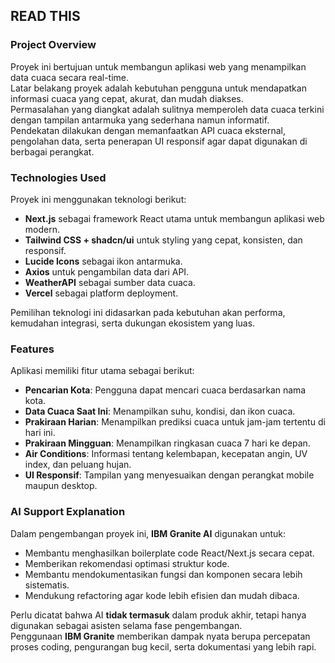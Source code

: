 ## READ THIS

### Project Overview
Proyek ini bertujuan untuk membangun aplikasi web yang menampilkan data cuaca secara real-time.  
Latar belakang proyek adalah kebutuhan pengguna untuk mendapatkan informasi cuaca yang cepat, akurat, dan mudah diakses.  
Permasalahan yang diangkat adalah sulitnya memperoleh data cuaca terkini dengan tampilan antarmuka yang sederhana namun informatif.  
Pendekatan dilakukan dengan memanfaatkan API cuaca eksternal, pengolahan data, serta penerapan UI responsif agar dapat digunakan di berbagai perangkat.

### Technologies Used
Proyek ini menggunakan teknologi berikut:
- **Next.js** sebagai framework React utama untuk membangun aplikasi web modern.
- **Tailwind CSS + shadcn/ui** untuk styling yang cepat, konsisten, dan responsif.
- **Lucide Icons** sebagai ikon antarmuka.
- **Axios** untuk pengambilan data dari API.
- **WeatherAPI** sebagai sumber data cuaca.
- **Vercel** sebagai platform deployment.

Pemilihan teknologi ini didasarkan pada kebutuhan akan performa, kemudahan integrasi, serta dukungan ekosistem yang luas.

### Features
Aplikasi memiliki fitur utama sebagai berikut:
- **Pencarian Kota**: Pengguna dapat mencari cuaca berdasarkan nama kota.
- **Data Cuaca Saat Ini**: Menampilkan suhu, kondisi, dan ikon cuaca.
- **Prakiraan Harian**: Menampilkan prediksi cuaca untuk jam-jam tertentu di hari ini.
- **Prakiraan Mingguan**: Menampilkan ringkasan cuaca 7 hari ke depan.
- **Air Conditions**: Informasi tentang kelembapan, kecepatan angin, UV index, dan peluang hujan.
- **UI Responsif**: Tampilan yang menyesuaikan dengan perangkat mobile maupun desktop.

### AI Support Explanation
Dalam pengembangan proyek ini, **IBM Granite AI** digunakan untuk:
- Membantu menghasilkan boilerplate code React/Next.js secara cepat.
- Memberikan rekomendasi optimasi struktur kode.
- Membantu mendokumentasikan fungsi dan komponen secara lebih sistematis.
- Mendukung refactoring agar kode lebih efisien dan mudah dibaca.

Perlu dicatat bahwa AI **tidak termasuk** dalam produk akhir, tetapi hanya digunakan sebagai asisten selama fase pengembangan.  
Penggunaan **IBM Granite** memberikan dampak nyata berupa percepatan proses coding, pengurangan bug kecil, serta dokumentasi yang lebih rapi.
